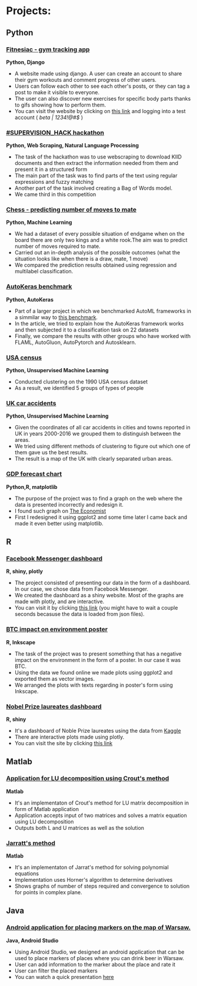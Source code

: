 # Projects:



<h2 id="python">Python</h2>

<div class="card">
  <a href="https://github.com/skowronskid/fitnesiac"><h3>Fitnesiac - gym tracking app</h3></a>
  <p><b>Python, Django</b></p>
  <ul>
    <li>A website made using django. A user can create an account to share their gym workouts and comment progress of other users.</li>
    <li>Users can follow each other to see each other's posts, or they can tag a post to make it visible to everyone.</li>
    <li>The user can also discover new exercises for specific body parts thanks to gifs showing how to perform them.</li>
    <li>You can visit the website by clicking on <a class="inner" href="https://skowronski.pythonanywhere.com">this link</a> and logging into a test account ( <em>beta | 1234!@#$ </em> ) </li>
  </ul>
</div>


<div class="card">
  <a href="https://github.com/wojciechkosiuk/Hackathon2k22"><h3>#SUPERVISION_HACK hackathon</h3></a>
  <p><b>Python, Web Scraping, Natural Language Processing</b></p>
  <ul>
    <li>The task of the hackathon was to use webscraping to download KIID documents and then extract the information needed from them and present it in a structured form</li>
    <li>The main part of the task was to find parts of the text using regular expressions and fuzzy matching </li>
    <li>Another part of the task involved creating a Bag of Words model.</li>
    <li>We came third in this competition</li>
  </ul>
</div>


<div class="card">
  <a href="https://github.com/skowronskid/projects/blob/main/supervised_ml/chess_mate/kings_rook_mate.ipynb"><h3>Chess - predicting number of moves to mate</h3></a>
  <p><b>Python, Machine Learning</b></p>
  <ul>
    <li>We had a dataset of every possible situation of endgame when on the board there are only two kings and a white rook.The aim was to predict number of moves required to mate.</li>
    <li>Carried out an in-depth analysis of the possible outcomes (what the situation looks like when there is a draw, mate, 1 move)</li>
    <li>We compared the prediction results obtained using regression and multilabel classification.</li>
  </ul>
</div>


<div class="card">
  <a href="https://github.com/skowronskid/projects/tree/main/supervised_ml/AutoKeras_benchmark"><h3>AutoKeras benchmark</h3></a>
  <p><b>Python, AutoKeras</b></p>
  <ul>
    <li>Part of a larger project in which we benchmarked AutoML frameworks in a simmilar way to <a href="https://arxiv.org/abs/1907.00909">this benchmark</a>. </li>
    <li>In the article, we tried to explain how the AutoKeras framework works and then subjected it to a classification task on 22 datasets</li>
    <li>Finally, we compare the results with other groups who have worked with FLAML, AutoGluon, AutoPytorch and Autosklearn.</li>
  </ul>
</div>


<div class="card">
  <a href="hhttps://github.com/skowronskid/projects/blob/main/unsupervised_ml/usa_census.ipynb"><h3>USA census</h3></a>
  <p><b>Python, Unsupervised Machine Learning</b></p>
  <ul>
    <li>Conducted clustering on the 1990 USA census dataset</li>
    <li>As a result, we identified 5 groups of types of people</li>
  </ul>
</div>


<div class="card">
  <a href="https://github.com/skowronskid/projects/blob/main/unsupervised_ml/urban_uk.ipynb"><h3>UK car accidents</h3></a>
  <p><b>Python, Unsupervised Machine Learning</b></p>
  <ul>
    <li>Given the coordinates of all car accidents in cities and towns reported in UK in years 2000-2016 we grouped them to distinguish between the areas.</li>
    <li>We tried using different methods of clustering to figure out which one of them gave us the best results. </li>
    <li>The result is a map of the UK with clearly separated urban areas. </li>
  </ul>
</div>



<div class="card">
  <a href="https://github.com/skowronskid/projects/blob/main/data_visualisation/GDP_forecasts_chart/Raport.ipynb"><h3>GDP forecast chart</h3> </a>
  <p><b>Python,R, matplotlib</b></p>
  <ul>
    <li>The purpose of the project was to find a graph on the web where the data is presented incorrectly and redesign it.  </li>
    <li>I found such graph on <a href="https://www.economist.com/graphic-detail/2021/10/12/the-imf-warns-that-the-global-economic-recovery-will-be-grossly-uneven">The Economist</a></li>
    <li>First I redesigned it using ggplot2 and some time later I came back and made it even better using matplotlib. </li>
  </ul>

</div>

<h2 id="r">R</h2>

<div class="card">
  <a href="https://github.com/skowronskid/projects/tree/main/data_visualisation/FB_shiny"><h3>Facebook Messenger dashboard </h3></a>
  <p><b>R, shiny, plotly</b></p>
  <ul>
    <li>The project consisted of presenting our data in the form of a dashboard. In our case, we chose data from Facebook Messenger.</li>
    <li>We created the dashboard as a shiny website. Most of the graphs are made with plotly, and are interactive.</li>
    <li>You can visit it by clicking <a href="https://skowronski.shinyapps.io/messenger/">this link</a> (you might have to wait a couple seconds becasuse the data is loaded from json files). </li>
  </ul>
</div>

<div class="card">
  <a href="https://github.com/skowronskid/projects/tree/main/data_visualisation/BTC_environment"><h3>BTC impact on environment poster</h3></a>
  <p><b>R, Inkscape</b></p>
  <ul>
    <li>The task of the project was to present something that has a negative impact on the environment in the form of a poster. In our case it was BTC.</li>
    <li>Using the data we found online we made plots using ggplot2 and exported them as vector images.</li>
    <li>We arranged the plots with texts regarding in poster's form using Inkscape. </li>
  </ul>
  
</div>


<div class="card">
  <a href="https://github.com/skowronskid/projects/tree/main/data_visualisation/Nobel_shiny"><h3>Nobel Prize laureates dashboard</h3></a>
  <p><b>R, shiny</b></p>
  <ul>
    <li>It's a dashboard of Noble Prize laureates using the data from <a href="https://www.kaggle.com/datasets/imdevskp/nobel-prize">Kaggle</a></li>
    <li>There are interactive plots made using plotly.</li>
    <li>You can visit the site by clicking <a href="https://skowronski.shinyapps.io/Nobel_Prize/">this link</a> </li>
  </ul>
</div>



<h2 id="matlab">Matlab</h2>
<div class="card">
  <a href="https://github.com/skowronskid/projects/tree/main/Matlab/LU_Crout"><h3>Application for LU decomposition using Crout's method </h3></a>
  <p><b>Matlab</b></p>
  <ul>
    <li>It's an implementaton of Crout's method for LU matrix decomposition in form of Matlab application</li>
    <li>Application accepts input of two matrices and solves a matrix equation using LU decomposition </li>
    <li>Outputs both L and U matrices as well as the solution</li>
  </ul>
</div>


<div class="card">
   <a href="https://github.com/skowronskid/projects/tree/main/Matlab/MetodaJarratta"><h3>Jarratt's method</h3></a>
  <p><b>Matlab</b></p>
  <ul>
    <li>It's an implementaton of Jarrat's method for solving polynomial equations</li>
    <li>Implementation uses Horner's algorithm to determine derivatives </li>
    <li>Shows graphs of number of steps required and convergence to solution for points in complex plane. </li>
  </ul>
</div>


<h2 id="java">Java</h2>


<div class="card">
  <a href="https://github.com/skowronskid/projects/tree/main/Java/Lokalizator_android"><h3>Android application for placing markers on the map of Warsaw.</h3></a>
  <p><b>Java, Android Studio</b></p>
  <ul>
    <li>Using Android Studio, we designed an android application that can be used to place markers of places where you can drink beer in Warsaw.</li>
    <li>User can add information to the marker about the place and rate it</li>
    <li>User can filter the placed markers</li>
    <li>You can watch a quick presentation <a href="https://www.youtube.com/watch?v=qd5JLx1BE3o">here</a></li>
  </ul>
</div>






